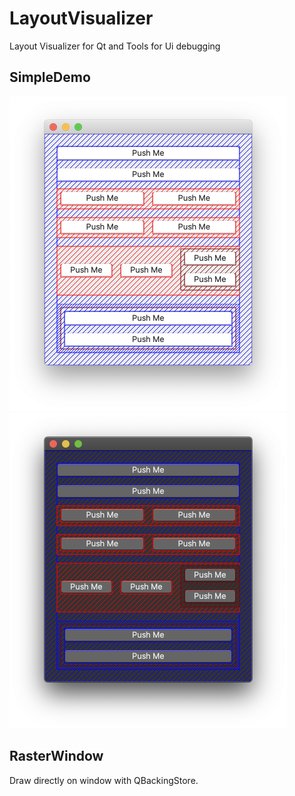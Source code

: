 # LayoutVisualizer
Layout Visualizer for Qt and Tools for Ui debugging
## SimpleDemo
<img src="workdata/simple.png" alt="macOS light theme" width="444" height="504"/><img src="workdata/simple_dark.png" alt="macOS dark theme" width="444" height="504"/>

## RasterWindow
Draw directly on window with QBackingStore.
